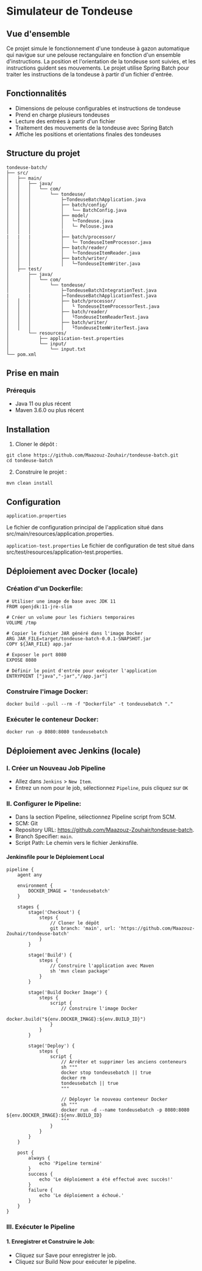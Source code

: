 # Simulateur de Tondeuse

## Vue d'ensemble

Ce projet simule le fonctionnement d'une tondeuse à gazon automatique qui navigue sur une pelouse rectangulaire en fonction d'un ensemble d'instructions. La position et l'orientation de la tondeuse sont suivies, et les instructions guident ses mouvements. Le projet utilise Spring Batch pour traiter les instructions de la tondeuse à partir d'un fichier d'entrée.

## Fonctionnalités

- Dimensions de pelouse configurables et instructions de tondeuse
- Prend en charge plusieurs tondeuses
- Lecture des entrées à partir d'un fichier
- Traitement des mouvements de la tondeuse avec Spring Batch
- Affiche les positions et orientations finales des tondeuses

## Structure du projet

```plaintext
tondeuse-batch/
├── src/
│   ├── main/
│   │   ├── java/
│   │   │   └── com/
│   │   │       └── tondeuse/
│   │   │           ├─TondeuseBatchApplication.java
│   │   │           ├── batch/config/
│   │   │           │   └── BatchConfig.java
│   │   │           ├── model/
│   │   │           │   └─Tondeuse.java
│   │   │           │   └─ Pelouse.java
│   │   │           |
|   |   |           ├── batch/processor/
│   │   │           │   └─ TondeuseItemProcessor.java
│   │   │           ├── batch/reader/
│   │   │           │   └─TondeuseItemReader.java
│   │   │           ├── batch/writer/
│   │   │           │   └─TondeuseItemWriter.java
│   ├── test/
│       ├── java/
│       │   └── com/
│       │       └── tondeuse/
│       │           ├─TondeuseBatchIntegrationTest.java
|       |           ├─TondeuseBatchApplicationTest.java
│   │   │           ├── batch/processor/
│   │   │           │   └ TondeuseItemProcessorTest.java
│   │   │           ├── batch/reader/
│   │   │           │   └TondeuseItemReaderTest.java
│   │   │           ├── batch/writer/
│   │   │           │   └TondeuseItemWriterTest.java
│       └── resources/
│           ├── application-test.properties
│           └── input/
│               └── input.txt
└── pom.xml
```
## Prise en main
### Prérequis
- Java 11 ou plus récent
- Maven 3.6.0 ou plus récent

## Installation
1. Cloner le dépôt :
```
git clone https://github.com/Maazouz-Zouhair/tondeuse-batch.git
cd tondeuse-batch
```
2. Construire le projet :
```
mvn clean install
```
## Configuration 
`application.properties`

Le fichier de configuration principal de l'application situé dans src/main/resources/application.properties.

`application-test.properties`
Le fichier de configuration de test situé dans src/test/resources/application-test.properties.

## Déploiement avec Docker (locale)
### Création d'un Dockerfile: 
```
# Utiliser une image de base avec JDK 11
FROM openjdk:11-jre-slim

# Créer un volume pour les fichiers temporaires
VOLUME /tmp

# Copier le fichier JAR généré dans l'image Docker
ARG JAR_FILE=target/tondeuse-batch-0.0.1-SNAPSHOT.jar
COPY ${JAR_FILE} app.jar

# Exposer le port 8080
EXPOSE 8080

# Définir le point d'entrée pour exécuter l'application
ENTRYPOINT ["java","-jar","/app.jar"]
```
### Construire l'image Docker:

```
docker build --pull --rm -f "Dockerfile" -t tondeusebatch "."
```
### Exécuter le conteneur Docker:
```
docker run -p 8080:8080 tondeusebatch
```
## Déploiement avec Jenkins (locale)
### I.  Créer un Nouveau Job Pipeline
* Allez dans `Jenkins` > `New Item`.
* Entrez un nom pour le job, sélectionnez `Pipeline`, puis cliquez sur `OK`
### II. Configurer le Pipeline:
- Dans la section Pipeline, sélectionnez Pipeline script from SCM.
- SCM: Git
- Repository URL: https://github.com/Maazouz-Zouhair/tondeuse-batch.
- Branch Specifier: `main`.
- Script Path: Le chemin vers le fichier Jenkinsfile.
#### Jenkinsfile pour le Déploiement Local
```
pipeline {
    agent any

    environment {
        DOCKER_IMAGE = 'tondeusebatch'
    }

    stages {
        stage('Checkout') {
            steps {
                // Cloner le dépôt
                git branch: 'main', url: 'https://github.com/Maazouz-Zouhair/tondeuse-batch'
            }
        }

        stage('Build') {
            steps {
                // Construire l'application avec Maven
                sh 'mvn clean package'
            }
        }

        stage('Build Docker Image') {
            steps {
                script {
                    // Construire l'image Docker
                    docker.build("${env.DOCKER_IMAGE}:${env.BUILD_ID}")
                }
            }
        }

        stage('Deploy') {
            steps {
                script {
                    // Arrêter et supprimer les anciens conteneurs
                    sh """
                    docker stop tondeusebatch || true
                    docker rm 
                    tondeusebatch || true
                    """

                    // Déployer le nouveau conteneur Docker
                    sh """
                    docker run -d --name tondeusebatch -p 8080:8080 ${env.DOCKER_IMAGE}:${env.BUILD_ID}
                    """
                }
            }
        }
    }

    post {
        always {
            echo 'Pipeline terminé'
        }
        success {
            echo 'Le déploiement a été effectué avec succès!'
        }
        failure {
            echo 'Le déploiement a échoué.'
        }
    }
}
```
### III. Exécuter le Pipeline
#### 1. Enregistrer et Construire le Job:
- Cliquez sur Save pour enregistrer le job.
- Cliquez sur Build Now pour exécuter le pipeline.
